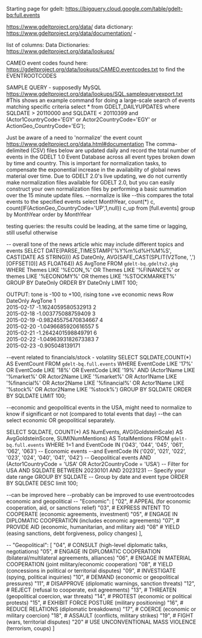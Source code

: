 Starting page for gdelt:
https://bigquery.cloud.google.com/table/gdelt-bq:full.events

https://www.gdeltproject.org/data/
data dictionary:
https://www.gdeltproject.org/data/documentation/ - 

list of columns:
Data Dictionaries: https://www.gdeltproject.org/data/lookups/ 

CAMEO event codes found here: https://gdeltproject.org/data/lookups/CAMEO.eventcodes.txt
to find the EVENTROOTCODES

SAMPLE QUERY - supposedly MySQL
https://www.gdeltproject.org/data/lookups/SQL.samplequeryexport.txt
#This shows an example command for doing a large-scale search of events matching specific criteria
select * 
from GDELT_DAILYUPDATES 
where SQLDATE > 20110000 and SQLDATE < 20110399 
and (Actor1CountryCode='EGY' or Actor2CountryCode='EGY' or ActionGeo_CountryCode='EG');


Just be aware of a need to 'normalize' the event count https://www.gdeltproject.org/data.html#documentation
The comma-delimited (CSV) files below are updated daily and record the total number of events in the GDELT 1.0 Event Database across all event types broken down by time and country. This is important for normalization tasks, to compensate the exponential increase in the availability of global news material over time. Due to GDELT 2.0's live updating, we do not currently make normalization files available for GDELT 2.0, but you can easily construct your own normalization files by performing a basic summation over the 15 minute update files.
--normalize is like
--this compares the total events to the specified events
select MonthYear, count(*) c, count(IF(ActionGeo_CountryCode='UP',1,null)) c_up
from [full.events]
group by MonthYear order by MonthYear



testing queries:
the results could be leading, at the same time or lagging, still useful otherwise

-- overall tone of the news article whic may include different topics and events
SELECT DATE(PARSE_TIMESTAMP('%Y%m%d%H%M%S', CAST(DATE AS STRING))) AS DateOnly, AVG(SAFE_CAST(SPLIT(V2Tone, ',')[OFFSET(0)] AS FLOAT64)) AS AvgTone
FROM `gdelt-bq.gdeltv2.gkg`
WHERE Themes LIKE '%ECON_%' OR Themes LIKE '%FINANCE%' or themes LIKE '%ECONOMY%' OR themes LIKE '%STOCKMARKET%'
GROUP BY DateOnly
ORDER BY DateOnly
LIMIT 100;

OUTPUT: tone is -100 to +100, rising tone +ve economic news
Row	
DateOnly
AvgTone
1	
2015-02-17
-1.1624059580532913
2	
2015-02-18
-1.003775088759409
3	
2015-02-19
-0.98245575470834667
4	
2015-02-20
-1.0496685920616557
5	
2015-02-21
-1.2642401598849791
6	
2015-02-22
-1.0496393182673383
7	
2015-02-23
-0.905048139171

--event related to financials/stock - volatility
SELECT SQLDATE,COUNT(*) AS EventCount
FROM `gdelt-bq.full.events`
WHERE EventCode LIKE '17%' OR EventCode LIKE '18%' OR EventCode LIKE '19%'
AND (Actor1Name LIKE '%market%' OR Actor2Name LIKE '%market%' OR Actor1Name LIKE '%financial%' OR Actor2Name LIKE '%financial%' OR Actor1Name LIKE '%stock%' OR Actor2Name LIKE '%stock%')
GROUP BY SQLDATE
ORDER BY SQLDATE
LIMIT 100;


--economic and geopolitical events in the USA, might need to normalize to know if significant or not (compared to total events that day)
--the can select economic OR geopolitical separately.

SELECT 
    SQLDATE, 
    COUNT(*) AS NumEvents, 
    AVG(GoldsteinScale) AS AvgGoldsteinScore, 
    SUM(NumMentions) AS TotalMentions
FROM `gdelt-bq.full.events`
WHERE 1=1
    and EventCode IN ('043', '044', '045', '061', '062', '063') -- Economic events
    --and EventCode IN ('020', '021', '022', '023', '024', '040', '041', '042') -- Geopolitical events
    AND (Actor1CountryCode = 'USA' OR Actor2CountryCode = 'USA') -- Filter for USA
    AND SQLDATE BETWEEN 20230101 AND 20231231 -- Specify your date range
GROUP BY SQLDATE -- Group by date and event type
ORDER BY SQLDATE DESC
limit 100;


--can be improved here
--probably can be improved to use eventrootcodes economic and geopolitical
--    "Economic": [
        "02",  # APPEAL (for economic cooperation, aid, or sanctions relief)
        "03",  # EXPRESS INTENT TO COOPERATE (economic agreements, investment)
        "05",  # ENGAGE IN DIPLOMATIC COOPERATION (includes economic agreements)
        "07",  # PROVIDE AID (economic, humanitarian, and military aid)
        "08"   # YIELD (easing sanctions, debt forgiveness, policy changes)
    ],

--    "Geopolitical": [
        "04",  # CONSULT (high-level diplomatic talks, negotiations)
        "05",  # ENGAGE IN DIPLOMATIC COOPERATION (bilateral/multilateral agreements, alliances)
        "06",  # ENGAGE IN MATERIAL COOPERATION (joint military/economic cooperation)
        "08",  # YIELD (concessions in political or territorial disputes)
        "09",  # INVESTIGATE (spying, political inquiries)
        "10",  # DEMAND (economic or geopolitical pressures)
        "11",  # DISAPPROVE (diplomatic warnings, sanction threats)
        "12",  # REJECT (refusal to cooperate, exit agreements)
        "13",  # THREATEN (geopolitical coercion, war threats)
        "14",  # PROTEST (economic or political protests)
        "15",  # EXHIBIT FORCE POSTURE (military positioning)
        "16",  # REDUCE RELATIONS (diplomatic breakdowns)
        "17",  # COERCE (economic or military coercion)
        "18",  # ASSAULT (conflicts, military strikes)
        "19",  # FIGHT (wars, territorial disputes)
        "20"   # USE UNCONVENTIONAL MASS VIOLENCE (terrorism, coups)
    ]
